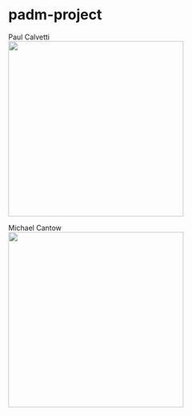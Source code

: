 # padm-project
Paul Calvetti   
<img src="https://media-exp1.licdn.com/dms/image/C4E03AQElcBMBQhM_yA/profile-displayphoto-shrink_200_200/0/1571699676588?e=2147483647&v=beta&t=wgjBfC2gBU-GL1x_W6O8xz0lwSnKKFMs7OPUWe3wECU" width="350">

Michael Cantow   
<img src="https://media-exp1.licdn.com/dms/image/C4E03AQF7X7g3Wi1oOw/profile-displayphoto-shrink_800_800/0/1546477526522?e=1671667200&v=beta&t=1cLVm9-B8OH91wv42ia9ydE69XMCqE-icNQarMlzQzQ" width="350">
